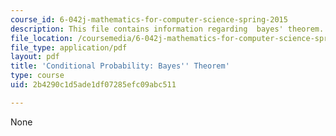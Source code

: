 ```yaml
---
course_id: 6-042j-mathematics-for-computer-science-spring-2015
description: This file contains information regarding  bayes' theorem.
file_location: /coursemedia/6-042j-mathematics-for-computer-science-spring-2015/2b4290c1d5ade1df07285efc09abc511_MIT6_042JS15_BayesTheorm.pdf
file_type: application/pdf
layout: pdf
title: 'Conditional Probability: Bayes'' Theorem'
type: course
uid: 2b4290c1d5ade1df07285efc09abc511

---
```

None